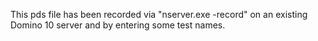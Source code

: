 This pds file has been recorded via "nserver.exe -record" on an existing Domino 10 server and by entering some test names.

